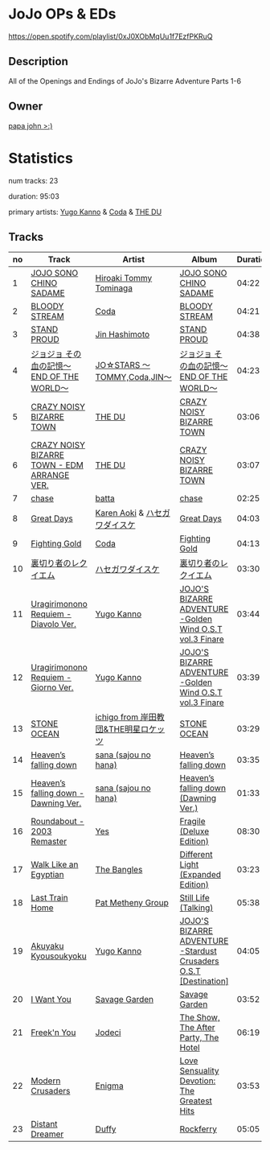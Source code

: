 # JoJo OPs & EDs
https://open.spotify.com/playlist/0xJ0XObMqUu1f7EzfPKRuQ

## Description
All of the Openings and Endings of JoJo&#x27;s Bizarre Adventure Parts 1-6

## Owner
[papa john >:)](https://open.spotify.com/user/j256bogallbklhiahf11sy2tz)

# Statistics
num tracks: 23

duration: 95:03

primary artists: [Yugo Kanno](https://open.spotify.com/artist/56DDzGJXY0xndL9wu9aHUD) & [Coda](https://open.spotify.com/artist/2xcKG6XtsW4NV5zMXWuL6n) & [THE DU](https://open.spotify.com/artist/6eZor9TE76Mu0P1wVEQQyL)

## Tracks
| no | Track | Artist | Album | Duration | Popularity |
| -- | ----- | ------ | ----- | -------- | ---------- |
| 1 | [JOJO SONO CHINO SADAME](https://open.spotify.com/track/08q2CrXYf1ZaMbcKViPdVA) | [Hiroaki Tommy Tominaga](https://open.spotify.com/artist/3Pp8OVTOM4HoXf7Vysq2dZ) | [JOJO SONO CHINO SADAME](https://open.spotify.com/album/0t9GYCbtohYvtA60qUBCHa) | 04:22 | 58 |
| 2 | [BLOODY STREAM](https://open.spotify.com/track/3BSPKTravgBDjmuG1rIXvw) | [Coda](https://open.spotify.com/artist/2xcKG6XtsW4NV5zMXWuL6n) | [BLOODY STREAM](https://open.spotify.com/album/3Jyv6ZSMdzPKSd83r75dLW) | 04:21 | 64 |
| 3 | [STAND PROUD](https://open.spotify.com/track/3OqPSJsqe4LvcaVl7G6vV3) | [Jin Hashimoto](https://open.spotify.com/artist/01djLeQ0nZvRhEPjn5Wdw0) | [STAND PROUD](https://open.spotify.com/album/4p5qdQrjYGuVwakXJ1hB4k) | 04:38 | 57 |
| 4 | [ジョジョ その血の記憶〜END OF THE WORLD〜](https://open.spotify.com/track/09du1gawpao1iSUlyuMSPL) | [JO☆STARS 〜TOMMY,Coda,JIN〜](https://open.spotify.com/artist/6l9Y8mTIIt63S8okk7haDk) | [ジョジョ その血の記憶〜END OF THE WORLD〜](https://open.spotify.com/album/4ONz90mgJeFj1iFjcF6F4R) | 04:23 | 38 |
| 5 | [CRAZY NOISY BIZARRE TOWN](https://open.spotify.com/track/17ak2L9hb5BXExDRRZ1owi) | [THE DU](https://open.spotify.com/artist/6eZor9TE76Mu0P1wVEQQyL) | [CRAZY NOISY BIZARRE TOWN](https://open.spotify.com/album/7qPAJuYABhEaSyBXx6tvCF) | 03:06 | 39 |
| 6 | [CRAZY NOISY BIZARRE TOWN - EDM ARRANGE VER.](https://open.spotify.com/track/2HR8ujhAog0t1TE4gBAROy) | [THE DU](https://open.spotify.com/artist/6eZor9TE76Mu0P1wVEQQyL) | [CRAZY NOISY BIZARRE TOWN](https://open.spotify.com/album/3IRbWMKkKfhnTETLLsAMxp) | 03:07 | 38 |
| 7 | [chase](https://open.spotify.com/track/5QKiW2Oogj7T5KoI1Wcl2u) | [batta](https://open.spotify.com/artist/5vyNgIKfSHb5dvDvDXupGL) | [chase](https://open.spotify.com/album/5Q5mg7x7f1iQ8w5CzOhNCa) | 02:25 | 37 |
| 8 | [Great Days](https://open.spotify.com/track/7b4x3IrBFSEnC2XFsKiouR) | [Karen Aoki](https://open.spotify.com/artist/7ky9g1jEjCsjNjZbYuflUJ) & [ハセガワダイスケ](https://open.spotify.com/artist/3Zd87MBrn6zbLnZQA8rF13) | [Great Days](https://open.spotify.com/album/5V2u4uiKPCIWxohc1P3cHL) | 04:03 | 41 |
| 9 | [Fighting Gold](https://open.spotify.com/track/5ycVJufpq4ad1mqA5JfNQS) | [Coda](https://open.spotify.com/artist/2xcKG6XtsW4NV5zMXWuL6n) | [Fighting Gold](https://open.spotify.com/album/1UMwWm9cXGyMsjMCnmPxrA) | 04:13 | 58 |
| 10 | [裏切り者のレクイエム](https://open.spotify.com/track/6CclqpjR65FarYV3AXf7by) | [ハセガワダイスケ](https://open.spotify.com/artist/3Zd87MBrn6zbLnZQA8rF13) | [裏切り者のレクイエム](https://open.spotify.com/album/32CzpiAlDx85Fzdr67NLtc) | 03:30 | 40 |
| 11 | [Uragirimonono Requiem - Diavolo Ver.](https://open.spotify.com/track/4CoTazwZS0VXFHgqgmVT85) | [Yugo Kanno](https://open.spotify.com/artist/56DDzGJXY0xndL9wu9aHUD) | [JOJO'S BIZARRE ADVENTURE -Golden Wind O.S.T vol.3 Finare](https://open.spotify.com/album/3MYc7n3EUljB6Qq2pwzECI) | 03:44 | 48 |
| 12 | [Uragirimonono Requiem - Giorno Ver.](https://open.spotify.com/track/3q7hI6kxCAbj0yDTR4asML) | [Yugo Kanno](https://open.spotify.com/artist/56DDzGJXY0xndL9wu9aHUD) | [JOJO'S BIZARRE ADVENTURE -Golden Wind O.S.T vol.3 Finare](https://open.spotify.com/album/3MYc7n3EUljB6Qq2pwzECI) | 03:39 | 52 |
| 13 | [STONE OCEAN](https://open.spotify.com/track/0H6YIWFAP26G4b5Zj0lhAE) | [ichigo from 岸田教団&THE明星ロケッツ](https://open.spotify.com/artist/01jPgSPIsFQgE0QnYeT3cm) | [STONE OCEAN](https://open.spotify.com/album/1EUSG4zCNKJqDH8t7OKw4x) | 03:29 | 54 |
| 14 | [Heaven’s falling down](https://open.spotify.com/track/5viPEz1dLOhTXNEeZEscGH) | [sana (sajou no hana)](https://open.spotify.com/artist/7xPozlvOETtjDzmgTUfLRY) | [Heaven’s falling down](https://open.spotify.com/album/4fJPCGw5H94MX6TGOe6gBd) | 03:35 | 48 |
| 15 | [Heaven’s falling down - Dawning Ver.](https://open.spotify.com/track/5QRrqq6JS5Nu1SBqVaSlzX) | [sana (sajou no hana)](https://open.spotify.com/artist/7xPozlvOETtjDzmgTUfLRY) | [Heaven’s falling down (Dawning Ver.)](https://open.spotify.com/album/6IKlaUpstRmBZeuTChMYvK) | 01:33 | 38 |
| 16 | [Roundabout - 2003 Remaster](https://open.spotify.com/track/0YveezON7jpiaHA8fnUHxN) | [Yes](https://open.spotify.com/artist/7AC976RDJzL2asmZuz7qil) | [Fragile (Deluxe Edition)](https://open.spotify.com/album/0dZF93WHyOhTWjz5EWM7yG) | 08:30 | 40 |
| 17 | [Walk Like an Egyptian](https://open.spotify.com/track/5L6HNuXN71bfeuKXYtRasF) | [The Bangles](https://open.spotify.com/artist/51l0uqRxGaczYr4271pVIC) | [Different Light (Expanded Edition)](https://open.spotify.com/album/7qEP3i0f0zfk6JUFW3SyeN) | 03:23 | 53 |
| 18 | [Last Train Home](https://open.spotify.com/track/2O7heTmxheKOe1T0jNBPd1) | [Pat Metheny Group](https://open.spotify.com/artist/4uBSazM6snEc9wCG3jMlYt) | [Still Life (Talking)](https://open.spotify.com/album/5YnUbwAzrorRuvSJ0sCj7n) | 05:38 | 0 |
| 19 | [Akuyaku Kyousoukyoku](https://open.spotify.com/track/4pudEMQK6XARck35F3exSf) | [Yugo Kanno](https://open.spotify.com/artist/56DDzGJXY0xndL9wu9aHUD) | [JOJO'S BIZARRE ADVENTURE -Stardust Crusaders O.S.T [Destination]](https://open.spotify.com/album/1fLTdMU8DuK2TZKr12bVcc) | 04:05 | 40 |
| 20 | [I Want You](https://open.spotify.com/track/3XorCFmcupSm5QS6hA9g4N) | [Savage Garden](https://open.spotify.com/artist/3NRFinRTEqUCfaTTZmk8ek) | [Savage Garden](https://open.spotify.com/album/64peTvbTLBDeSBu0GsCRE4) | 03:52 | 58 |
| 21 | [Freek'n You](https://open.spotify.com/track/43sNw9nvGYGLYnNiwI8oMZ) | [Jodeci](https://open.spotify.com/artist/1eNkUXHPaXyuyC8NAgzykK) | [The Show, The After Party, The Hotel](https://open.spotify.com/album/5tincGtQaRD1QoXAT0PELz) | 06:19 | 56 |
| 22 | [Modern Crusaders](https://open.spotify.com/track/0aiAH0rJX9KJzwy3tzPQSS) | [Enigma](https://open.spotify.com/artist/3DmG65yHQsMms7WAvrZOdt) | [Love Sensuality Devotion: The Greatest Hits](https://open.spotify.com/album/3idlo0DqoL0k5xP8X9gAAa) | 03:53 | 37 |
| 23 | [Distant Dreamer](https://open.spotify.com/track/0czRI0qwOQDe1tIIrsvkaK) | [Duffy](https://open.spotify.com/artist/37NqXwtb6nIEqRt4EJSoIO) | [Rockferry](https://open.spotify.com/album/6Yw7f0kqQ1gbt2OHa7fi1g) | 05:05 | 42 |
        
